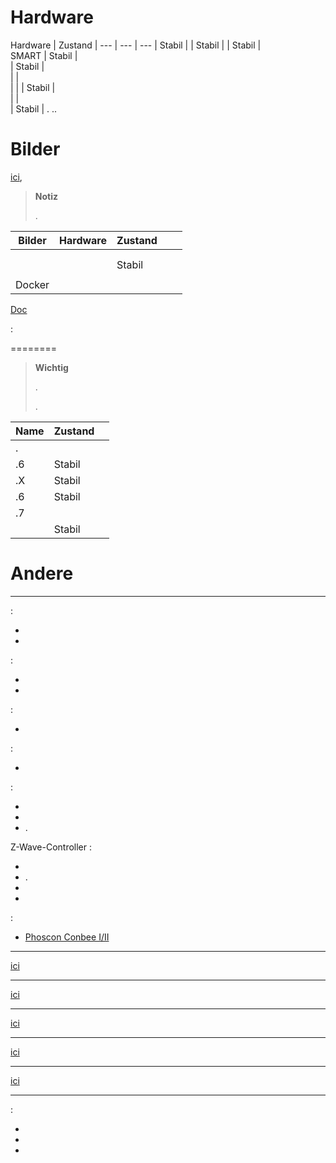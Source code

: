 Hardware
========

Hardware | Zustand | 
--- | --- | ---
             | Stabil                  |
            | Stabil                  |
               | Stabil                  |                          
SMART                   | Stabil                  |                          
                    | Stabil                  |                          
                    |      |                          
                    |      | 
                 | Stabil                  |                          
                 |             |                          
                  | Stabil                  | . ..         

Bilder
======


[ici](https://images.jeedom.com/),


> **Notiz**
>
> 
> 
> . 
> 
> 

| Bilder         | Hardware       | Zustand           |       |       |
|----------------|----------------|----------------|----------------|----------------|
|     |  |            |  |                |
|      |    |                |                |                |
|     |  | Stabil         |  |                |
|                |    |                |                |                |
| Docker         |                |            |  |                |




[Doc](https://github.com/jeedom/documentation/blob/master/installation/de_DE/other.asciidoc)

 : 



========

> **Wichtig**
>
> .
> 
> .


| Name                     | Zustand                    |                 |
|-------------------------|-------------------------|--------------------------|
| .        |             |                          |
| .6                 | Stabil                  |                          |
| .X                 | Stabil                  |                          |
| .6           | Stabil                  |                          |
| .7               |                     |                          |
|                  | Stabil                  |                          |

Andere
=====


---------------------------

 :

-   
-   

 :

-   
-   

 :

-   

 :

-   

 :

-   
-   
-   .

Z-Wave-Controller :

-   
-   .
-   
-   


 :

- [Phoscon Conbee I/II](http://bit.ly/2n4VyWc)


-------------


[ici](https://jeedom.github.io/documentation/zwave/de_DE/equipement.compatible)


---------------


[ici](https://jeedom.github.io/documentation/enocean/de_DE/equipement.compatible)


--------------


[ici](https://jeedom.github.io/documentation/edisio/de_DE/equipement.compatible)


--------------


[ici](https://jeedom.github.io/documentation/rfxcom/de_DE/equipement.compatible)


-------


[ici](https://jeedom.github.io/documentation/camera/de_DE/equipement.compatible)


---------------------------------

 :

-   

-   

-   
    
